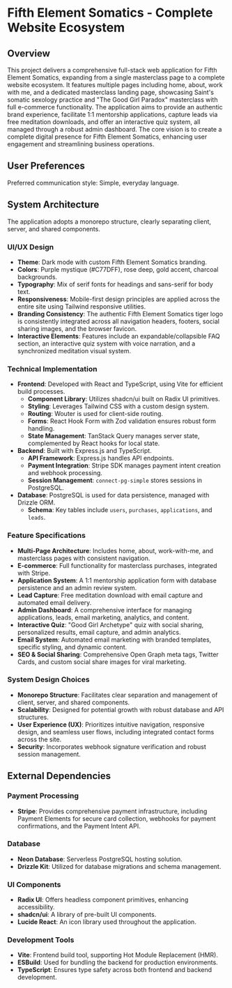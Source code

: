 # Fifth Element Somatics - Complete Website Ecosystem

## Overview
This project delivers a comprehensive full-stack web application for Fifth Element Somatics, expanding from a single masterclass page to a complete website ecosystem. It features multiple pages including home, about, work with me, and a dedicated masterclass landing page, showcasing Saint's somatic sexology practice and "The Good Girl Paradox" masterclass with full e-commerce functionality. The application aims to provide an authentic brand experience, facilitate 1:1 mentorship applications, capture leads via free meditation downloads, and offer an interactive quiz system, all managed through a robust admin dashboard. The core vision is to create a complete digital presence for Fifth Element Somatics, enhancing user engagement and streamlining business operations.

## User Preferences
Preferred communication style: Simple, everyday language.

## System Architecture

The application adopts a monorepo structure, clearly separating client, server, and shared components.

### UI/UX Design
- **Theme**: Dark mode with custom Fifth Element Somatics branding.
- **Colors**: Purple mystique (#C77DFF), rose deep, gold accent, charcoal backgrounds.
- **Typography**: Mix of serif fonts for headings and sans-serif for body text.
- **Responsiveness**: Mobile-first design principles are applied across the entire site using Tailwind responsive utilities.
- **Branding Consistency**: The authentic Fifth Element Somatics tiger logo is consistently integrated across all navigation headers, footers, social sharing images, and the browser favicon.
- **Interactive Elements**: Features include an expandable/collapsible FAQ section, an interactive quiz system with voice narration, and a synchronized meditation visual system.

### Technical Implementation
- **Frontend**: Developed with React and TypeScript, using Vite for efficient build processes.
  - **Component Library**: Utilizes shadcn/ui built on Radix UI primitives.
  - **Styling**: Leverages Tailwind CSS with a custom design system.
  - **Routing**: Wouter is used for client-side routing.
  - **Forms**: React Hook Form with Zod validation ensures robust form handling.
  - **State Management**: TanStack Query manages server state, complemented by React hooks for local state.
- **Backend**: Built with Express.js and TypeScript.
  - **API Framework**: Express.js handles API endpoints.
  - **Payment Integration**: Stripe SDK manages payment intent creation and webhook processing.
  - **Session Management**: `connect-pg-simple` stores sessions in PostgreSQL.
- **Database**: PostgreSQL is used for data persistence, managed with Drizzle ORM.
  - **Schema**: Key tables include `users`, `purchases`, `applications`, and `leads`.

### Feature Specifications
- **Multi-Page Architecture**: Includes home, about, work-with-me, and masterclass pages with consistent navigation.
- **E-commerce**: Full functionality for masterclass purchases, integrated with Stripe.
- **Application System**: A 1:1 mentorship application form with database persistence and an admin review system.
- **Lead Capture**: Free meditation download with email capture and automated email delivery.
- **Admin Dashboard**: A comprehensive interface for managing applications, leads, email marketing, analytics, and content.
- **Interactive Quiz**: "Good Girl Archetype" quiz with social sharing, personalized results, email capture, and admin analytics.
- **Email System**: Automated email marketing with branded templates, specific styling, and dynamic content.
- **SEO & Social Sharing**: Comprehensive Open Graph meta tags, Twitter Cards, and custom social share images for viral marketing.

### System Design Choices
- **Monorepo Structure**: Facilitates clear separation and management of client, server, and shared components.
- **Scalability**: Designed for potential growth with robust database and API structures.
- **User Experience (UX)**: Prioritizes intuitive navigation, responsive design, and seamless user flows, including integrated contact forms across the site.
- **Security**: Incorporates webhook signature verification and robust session management.

## External Dependencies

### Payment Processing
- **Stripe**: Provides comprehensive payment infrastructure, including Payment Elements for secure card collection, webhooks for payment confirmations, and the Payment Intent API.

### Database
- **Neon Database**: Serverless PostgreSQL hosting solution.
- **Drizzle Kit**: Utilized for database migrations and schema management.

### UI Components
- **Radix UI**: Offers headless component primitives, enhancing accessibility.
- **shadcn/ui**: A library of pre-built UI components.
- **Lucide React**: An icon library used throughout the application.

### Development Tools
- **Vite**: Frontend build tool, supporting Hot Module Replacement (HMR).
- **ESBuild**: Used for bundling the backend for production environments.
- **TypeScript**: Ensures type safety across both frontend and backend development.